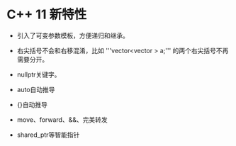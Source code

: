 # C++ 11 新特性

 * 引入了可变参数模板，方便递归和继承。
 * 右尖括号不会和右移混淆，比如
    '''vector<vector<int> > a;''' 
    的两个右尖括号不再需要分开。
    
 * nullptr关键字。
 * auto自动推导
 * {}自动推导
 * move、forward、&&、完美转发
 * shared_ptr等智能指针
    
